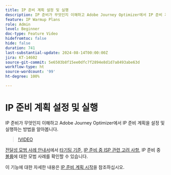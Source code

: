 ```yaml
---
title: IP 준비 계획 설정 및 실행
description: IP 준비가 무엇인지 이해하고 Adobe Journey Optimizer에서 IP 준비 계획을 설정 및 실행하는 방법을 알아봅니다.
feature: IP Warmup Plans
role: Admin
level: Beginner
doc-type: Feature Video
hidefromtoc: false
hide: false
duration: 741
last-substantial-update: 2024-08-14T00:00:00Z
jira: KT-14602
source-git-commit: 5e6503b8f15ee0dfc7f2894e8d1d7a8493abe63d
workflow-type: ht
source-wordcount: '99'
ht-degree: 100%

---
```



# IP 준비 계획 설정 및 실행

IP 준비가 무엇인지 이해하고 Adobe Journey Optimizer에서 IP 준비 계획을 설정 및 실행하는 방법을 알아봅니다.

>[!VIDEO](https://video.tv.adobe.com/v/3432637/?learn=on)

[전달성 모범 사례 안내서](https://experienceleague.adobe.com/ko/docs/deliverability-learn/deliverability-best-practice-guide/introduction)에서 [타기팅 기준](https://experienceleague.adobe.com/ko/docs/deliverability-learn/deliverability-best-practice-guide/transition-process/targeting-criteria), [IP 준비 중 ISP 관련 고려 사항](https://experienceleague.adobe.com/ko/docs/deliverability-learn/deliverability-best-practice-guide/transition-process/isp-specific-considerations-during-ip-warming), IP 준비 중 [볼륨](https://experienceleague.adobe.com/ko/docs/deliverability-learn/deliverability-best-practice-guide/transition-process/volume)에 대한 모범 사례를 확인할 수 있습니다.

이 기능에 대한 자세한 내용은 [IP 준비 계획 시작](https://experienceleague.adobe.com/ko/docs/journey-optimizer/using/configuration/implement-ip-warmup-plan/ip-warmup-gs)을 참조하십시오.
